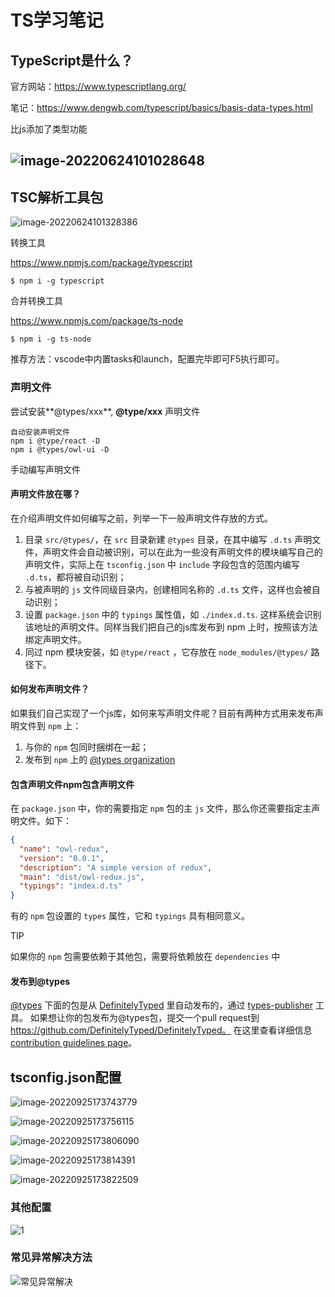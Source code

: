 # TS学习笔记

## TypeScript是什么？

官方网站：https://www.typescriptlang.org/

笔记：https://www.dengwb.com/typescript/basics/basis-data-types.html

比js添加了类型功能

## ![image-20220624101028648](readme.assets/image-20220624101028648.png)

## TSC解析工具包

![image-20220624101328386](readme.assets/image-20220624101328386.png)

转换工具

https://www.npmjs.com/package/typescript

```
$ npm i -g typescript
```

合并转换工具

https://www.npmjs.com/package/ts-node

```
$ npm i -g ts-node
```

推荐方法：vscode中内置tasks和launch，配置完毕即可F5执行即可。

### 声明文件

尝试安装**@types/xxx**, **@type/xxx**  声明文件

```
自动安装声明文件
npm i @type/react -D
npm i @types/owl-ui -D
```

手动编写声明文件

#### 声明文件放在哪？

在介绍声明文件如何编写之前，列举一下一般声明文件存放的方式。

1. 目录 `src/@types/`，在 `src` 目录新建 `@types` 目录，在其中编写 `.d.ts` 声明文件，声明文件会自动被识别，可以在此为一些没有声明文件的模块编写自己的声明文件，实际上在 `tsconfig.json` 中 `include` 字段包含的范围内编写 `.d.ts`，都将被自动识别；
2. 与被声明的 `js` 文件同级目录内，创建相同名称的 `.d.ts` 文件，这样也会被自动识别；
3. 设置 `package.json` 中的 `typings` 属性值，如 `./index.d.ts`. 这样系统会识别该地址的声明文件。同样当我们把自己的js库发布到 npm 上时，按照该方法绑定声明文件。
4. 同过 npm 模块安装，如 `@type/react` ，它存放在 `node_modules/@types/` 路径下。

#### 如何发布声明文件？

如果我们自己实现了一个js库，如何来写声明文件呢？目前有两种方式用来发布声明文件到 `npm` 上：

1. 与你的 `npm` 包同时捆绑在一起；
2. 发布到 `npm` 上的 [@types organization](https://www.npmjs.com/~types)

#### 包含声明文件npm包含声明文件

在 `package.json` 中，你的需要指定 `npm` 包的主 `js` 文件，那么你还需要指定主声明文件。如下：

```json
{
  "name": "owl-redux",
  "version": "0.0.1",
  "description": "A simple version of redux",
  "main": "dist/owl-redux.js",
  "typings": "index.d.ts"
}
```

有的 `npm` 包设置的 `types` 属性，它和 `typings` 具有相同意义。

TIP

如果你的 `npm` 包需要依赖于其他包，需要将依赖放在 `dependencies` 中

#### 发布到@types

[@types](https://www.npmjs.com/~types) 下面的包是从 [DefinitelyTyped](https://github.com/DefinitelyTyped/DefinitelyTyped) 里自动发布的，通过 [types-publisher](https://github.com/Microsoft/types-publisher) 工具。 如果想让你的包发布为@types包，提交一个pull request到 https://github.com/DefinitelyTyped/DefinitelyTyped。 在这里查看详细信息 [contribution guidelines page](http://definitelytyped.org/guides/contributing.html)。

## tsconfig.json配置

![image-20220925173743779](readme.assets/image-20220925173743779.png)

![image-20220925173756115](readme.assets/image-20220925173756115.png)

![image-20220925173806090](readme.assets/image-20220925173806090.png)

![image-20220925173814391](readme.assets/image-20220925173814391.png)

![image-20220925173822509](readme.assets/image-20220925173822509.png)

### 其他配置

![1](readme.assets/1.png)

### 常见异常解决方法

![常见异常解决](readme.assets/常见异常解决.png)

